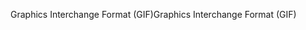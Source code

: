 <span data-ttu-id="e9498-101">Graphics Interchange Format (GIF)</span><span class="sxs-lookup"><span data-stu-id="e9498-101">Graphics Interchange Format (GIF)</span></span>
